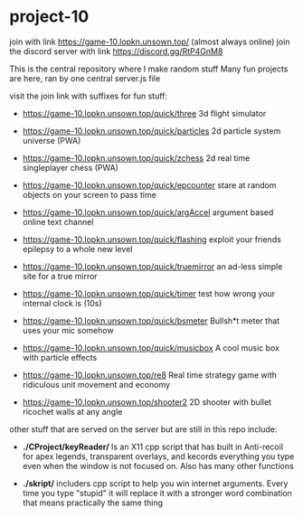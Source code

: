 # project-10

join with link https://game-10.lopkn.unsown.top/ (almost always online)
join the discord server with link https://discord.gg/RtP4GnM8

This is the central repository where I make random stuff
Many fun projects are here, ran by one central server.js file

visit the join link with suffixes for fun stuff:
- https://game-10.lopkn.unsown.top/quick/three 3d flight simulator

- https://game-10.lopkn.unsown.top/quick/particles 2d particle system universe (PWA)

- https://game-10.lopkn.unsown.top/quick/zchess 2d real time singleplayer chess (PWA)

- https://game-10.lopkn.unsown.top/quick/epcounter stare at random objects on your screen to pass time

- https://game-10.lopkn.unsown.top/quick/argAccel argument based online text channel

- https://game-10.lopkn.unsown.top/quick/flashing exploit your friends epilepsy to a whole new level

- https://game-10.lopkn.unsown.top/quick/truemirror an ad-less simple site for a true mirror

- https://game-10.lopkn.unsown.top/quick/timer test how wrong your internal clock is (10s)

- https://game-10.lopkn.unsown.top/quick/bsmeter Bullsh\*t meter that uses your mic somehow

- https://game-10.lopkn.unsown.top/quick/musicbox A cool music box with particle effects

- https://game-10.lopkn.unsown.top/re8 Real time strategy game with ridiculous unit movement and economy

- https://game-10.lopkn.unsown.top/shooter2 2D shooter with bullet ricochet walls at any angle






other stuff that are served on the server but are still in this repo include:

- **./CProject/keyReader/**  Is an X11 cpp script that has built in Anti-recoil for apex legends, transparent overlays, and kecords everything you type even when the window is not focused on. Also has many other functions

- **./skript/** includers cpp script to help you win internet arguments. Every time you type "stupid" it will replace it with a stronger word combination that means practically the same thing






